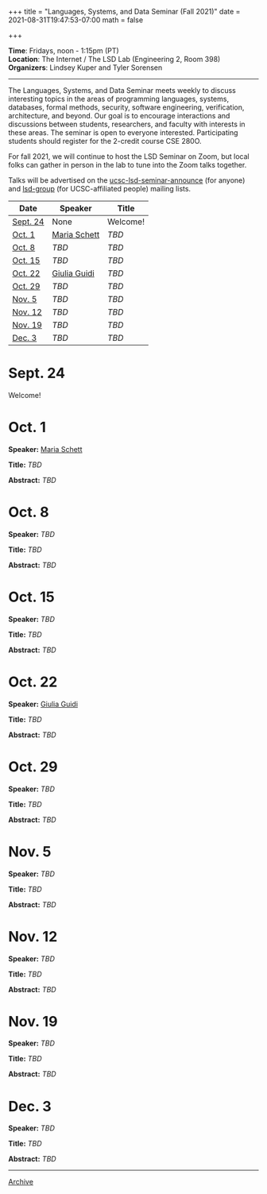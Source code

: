 +++
title = "Languages, Systems, and Data Seminar (Fall 2021)"
date = 2021-08-31T19:47:53-07:00
math = false

+++

**Time**: Fridays, noon - 1:15pm (PT) <br />
**Location**: The Internet / The LSD Lab (Engineering 2, Room 398) <br />
**Organizers**: Lindsey Kuper and Tyler Sorensen <br />

---

The Languages, Systems, and Data Seminar meets weekly to discuss interesting topics in the areas of programming languages, systems, databases, formal methods, security, software engineering, verification, architecture, and beyond.  Our goal is to encourage interactions and discussions between students, researchers, and faculty with interests in these areas.  The seminar is open to everyone interested.  Participating students should register for the 2-credit course CSE 280O.

For fall 2021, we will continue to host the LSD Seminar on Zoom, but local folks can gather in person in the lab to tune into the Zoom talks together.

Talks will be advertised on the [ucsc-lsd-seminar-announce](https://groups.google.com/g/ucsc-lsd-seminar-announce) (for anyone) and [lsd-group](https://groups.google.com/a/ucsc.edu/g/lsd-group/members) (for UCSC-affiliated people) mailing lists.

| Date                | Speaker                                                               | Title                                                             |
|-------              |---------                                                              |---------                                                          |
| [Sept. 24](#sept-24)| None                                                                  | Welcome!                                                          |
| [Oct. 1](#oct-1)    | [Maria Schett](https://maria-a-schett.net/)                           | _TBD_                                                             |
| [Oct. 8](#oct-8)    | _TBD_                                                                 | _TBD_                                                             |
| [Oct. 15](#oct-15)  | _TBD_                                                                 | _TBD_                                                             |
| [Oct. 22](#oct-22)  | [Giulia Guidi](https://giuliaguidi.github.io/)                        | _TBD_                                                             |
| [Oct. 29](#oct-29)  | _TBD_                                                                 | _TBD_                                                             |
| [Nov. 5](#nov-5)    | _TBD_                                                                 | _TBD_                                                             |
| [Nov. 12](#nov-12)  | _TBD_                                                                 | _TBD_                                                             |
| [Nov. 19](#nov-19)  | _TBD_                                                                 | _TBD_                                                             |
| [Dec. 3](#dec-3)    | _TBD_                                                                 | _TBD_                                                             |

# Sept. 24

Welcome!

# Oct. 1

**Speaker:**  [Maria Schett](https://maria-a-schett.net/)

**Title:** _TBD_

**Abstract:** _TBD_

# Oct. 8

**Speaker:**  _TBD_

**Title:** _TBD_

**Abstract:** _TBD_

# Oct. 15

**Speaker:**  _TBD_

**Title:** _TBD_

**Abstract:** _TBD_

# Oct. 22

**Speaker:**  [Giulia Guidi](https://giuliaguidi.github.io/)

**Title:** _TBD_

**Abstract:** _TBD_

# Oct. 29

**Speaker:**  _TBD_

**Title:** _TBD_

**Abstract:** _TBD_

# Nov. 5

**Speaker:**  _TBD_

**Title:** _TBD_

**Abstract:** _TBD_

# Nov. 12

**Speaker:**  _TBD_

**Title:** _TBD_

**Abstract:** _TBD_

# Nov. 19

**Speaker:**  _TBD_

**Title:** _TBD_

**Abstract:** _TBD_

# Dec. 3

**Speaker:**  _TBD_

**Title:** _TBD_

**Abstract:** _TBD_

---


[Archive](../)
